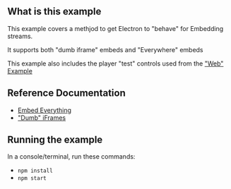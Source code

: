 ## What is this example

This example covers a methjod to get Electron to "behave" for Embedding streams.

It supports both "dumb iframe" embeds and "Everywhere" embeds

This example also includes the player "test" controls used from the ["Web" Example](https://twitch.extensions.barrycarlyon.co.uk/temp/player_test.html)

## Reference Documentation

- [Embed Everything](https://dev.twitch.tv/docs/embed/everything)
- ["Dumb" iFrames](https://dev.twitch.tv/docs/embed/video-and-clips)

## Running the example

In a console/terminal, run these commands:

- `npm install`
- `npm start`
